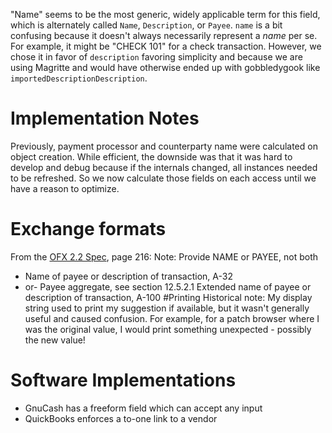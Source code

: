 "Name" seems to be the most generic, widely applicable term for this field, which is alternately called `Name`, `Description`, or `Payee`. `name` is a bit confusing because it doesn't always necessarily represent a *name* per se. For example, it might be "CHECK 101" for a check transaction. However, we chose it in favor of `description` favoring simplicity and because we are using Magritte and would have otherwise ended up with gobbledygook like `importedDescriptionDescription`.
# Implementation Notes
Previously, payment processor and counterparty name were calculated on object creation. While efficient, the downside was that it was hard to develop and debug because if the internals changed, all instances needed to be refreshed. So we now calculate those fields on each access until we have a reason to optimize.
# Exchange formats
From the [OFX 2.2 Spec](https://www.ofx.net/downloads/OFX%202.2.pdf), page 216:
Note: Provide NAME or PAYEE, not both
- <NAME> Name of payee or description of transaction, A-32
- or-
<PAYEE> </PAYEE> Payee aggregate, see section 12.5.2.1
<EXTDNAME> Extended name of payee or description of transaction, A-100
#Printing
Historical note: My display string used to print my suggestion if available, but it wasn't generally useful and caused confusion. For example, for a patch browser where I was the original value, I would print something unexpected - possibly the new value!

# Software Implementations
- GnuCash has a freeform field which can accept any input
- QuickBooks enforces a to-one link to a vendor
